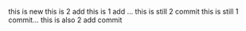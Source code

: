 this is new
this is 2 add 
this is 1 add ...
this is still 2 commit 
this is still 1 commit... 
this is also 2 add commit
